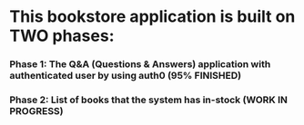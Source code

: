 # This bookstore application is built on TWO phases:

### Phase 1: The Q&A (Questions & Answers) application with authenticated user by using auth0 (95% FINISHED)
### Phase 2: List of books that the system has in-stock (WORK IN PROGRESS)
